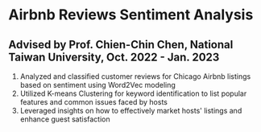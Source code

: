 # Airbnb Reviews Sentiment Analysis
## Advised by Prof. Chien-Chin Chen, National Taiwan University, Oct. 2022 - Jan. 2023

1. Analyzed and classified customer reviews for Chicago Airbnb listings based on sentiment using Word2Vec modeling
2. Utilized K-means Clustering for keyword identification to list popular features and common issues faced by hosts
3. Leveraged insights on how to effectively market hosts' listings and enhance guest satisfaction
